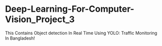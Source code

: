 # Deep-Learning-For-Computer-Vision_Project_3
This Contains Object detection In Real Time Using YOLO: Traffic Monitoring In Bangladesh!
